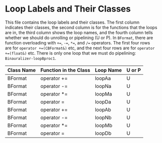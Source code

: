 # Loop Labels and Their Classes

This file contains the loop labels and their classes. The first column indicates their classes, the second column is for the functions that the loops are in, the third column shows the loop names, and the fourth column tells whether we should do unrolling or pipelining (U or P).
In `BFormat`, there are function overloading with `+=`, `-=`, `*=`, and `/=` operators. The first four rows are for `operator +=(CBFormat&)` etc, and the next four rows are for `operator +=(float&)` etc.
There is only one loop that we must do pipelining: `Binauralizer-loopBproc1`.

| Class Name | Function in the Class | Loop Name | U or P |
|------------|-----------------------|-----------|-------------------------|
| BFormat | operator += | loopAa | U |
| BFormat | operator -= | loopNa | U |
| BFormat | operator \*=| loopMa | U |
| BFormat | operator \= | loopDa | U |
| BFormat | operator += | loopAb | U |
| BFormat | operator -= | loopNb | U |
| BFormat | operator \*=| loopMb | U |
| BFormat | operator \= | loopDb | U |

